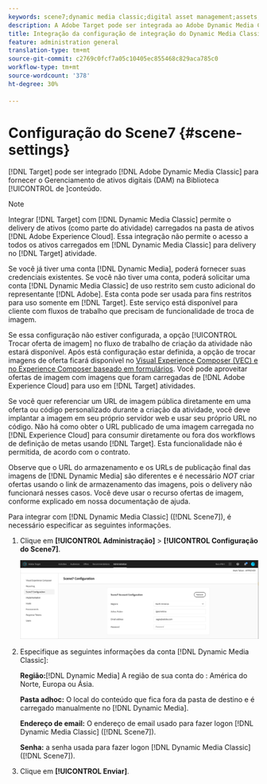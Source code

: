 ```yaml
---
keywords: scene7;dynamic media classic;digital asset management;assets;dam;content library;swap image
description: A Adobe Target pode ser integrada ao Adobe Dynamic Media Classic para fornecer o Gerenciamento de ativos digitais (DAM) na biblioteca de conteúdo.
title: Integração da configuração de integração do Dynamic Media Classic
feature: administration general
translation-type: tm+mt
source-git-commit: c2769c0fcf7a05c10405ec855468c829aca785c0
workflow-type: tm+mt
source-wordcount: '378'
ht-degree: 30%

---
```



# Configuração do Scene7 {#scene-settings}

[!DNL Target] pode ser integrado  [!DNL Adobe Dynamic Media Classic] para fornecer o Gerenciamento de ativos digitais (DAM) na Biblioteca [!UICONTROL  de ]conteúdo.

>[!NOTE]
>
>Integrar [!DNL Target] com [!DNL Dynamic Media Classic] permite o delivery de ativos (como parte do atividade) carregados na pasta de ativos [!DNL Adobe Experience Cloud]. Essa integração não permite o acesso a todos os ativos carregados em [!DNL Dynamic Media Classic] para delivery no [!DNL Target] atividade.

Se você já tiver uma conta [!DNL Dynamic Media], poderá fornecer suas credenciais existentes. Se você não tiver uma conta, poderá solicitar uma conta [!DNL Dynamic Media Classic] de uso restrito sem custo adicional do representante [!DNL Adobe]. Esta conta pode ser usada para fins restritos para uso somente em [!DNL Target]. Este serviço está disponível para cliente com fluxos de trabalho que precisam de funcionalidade de troca de imagem.

<!-- 
>[!NOTE]
>
>A restricted-use, free [!DNL Dynamic Media Classic] account for [!DNL Adobe Target] is no longer supported for new customers or new users. Existing sign-in credentials work as usual. 
-->

Se essa configuração não estiver configurada, a opção [!UICONTROL Trocar oferta de imagem] no fluxo de trabalho de criação da atividade não estará disponível. Após está configuração estar definida, a opção de trocar imagens de oferta ficará disponível no  [Visual Experience Composer (VEC) e no Experience Composer baseado em formulários](/help/c-experiences/experiences.md#concept_A2E10F6AFB3D4AEAB6951EE14688848D). Você pode aproveitar ofertas de imagem com imagens que foram carregadas de [!DNL Adobe Experience Cloud] para uso em [!DNL Target] atividades.

Se você quer referenciar um URL de imagem pública diretamente em uma oferta ou código personalizado durante a criação da atividade, você deve implantar a imagem em seu próprio servidor web e usar seu próprio URL no código. Não há como obter o URL publicado de uma imagem carregada no [!DNL Experience Cloud] para consumir diretamente ou fora dos workflows de definição de metas usando [!DNL Target]. Esta funcionalidade não é permitida, de acordo com o contrato.

Observe que o URL do armazenamento e os URLs de publicação final das imagens de [!DNL Dynamic Media] são diferentes e é necessário *NOT* criar ofertas usando o link de armazenamento das imagens, pois o delivery não funcionará nesses casos. Você deve usar o recurso ofertas de imagem, conforme explicado em nossa documentação de ajuda.

Para integrar com [!DNL Dynamic Media Classic] ([!DNL Scene7]), é necessário especificar as seguintes informações.

1. Clique em **[!UICONTROL Administração]** > **[!UICONTROL Configuração do Scene7]**.

   ![Página do Scene7](/help/administrating-target/assets/scene7.png)

1. Especifique as seguintes informações da conta [!DNL Dynamic Media Classic]:

   **Região:**[!DNL Dynamic Media] A região de sua conta do : América do Norte, Europa ou Ásia.

   **Pasta adhoc:** O local do conteúdo que fica fora da pasta de destino e é carregado manualmente no [!DNL Dynamic Media].

   **Endereço de email:** O endereço de email usado para fazer logon  [!DNL Dynamic Media Classic] ([!DNL Scene7]).

   **Senha:** a senha usada para fazer logon  [!DNL Dynamic Media Classic] ([!DNL Scene7]).

1. Clique em **[!UICONTROL Enviar]**.

